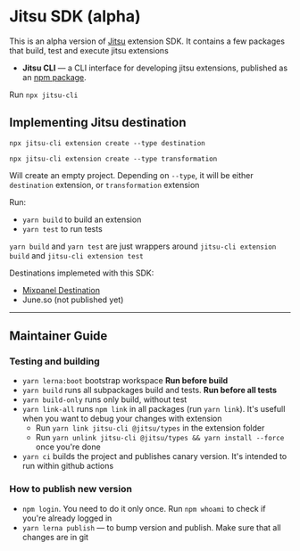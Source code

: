 # Jitsu SDK (alpha)

This is an alpha version of [Jitsu](https://github.com/jitsucom/jitsu) extension SDK. 
It contains a few packages that build, test and execute jitsu extensions

* **Jitsu CLI** — a CLI interface for developing jitsu extensions, published as an [npm package](https://www.npmjs.com/package/jitsu-cli).

Run `npx jitsu-cli` 

## Implementing Jitsu destination

```shell
npx jitsu-cli extension create --type destination
```

```shell
npx jitsu-cli extension create --type transformation
```

Will create an empty project. Depending on `--type`, it will be either `destination` extension, or `transformation` extension

Run:

* `yarn build` to build an extension
* `yarn test` to run tests

`yarn build` and `yarn test` are just wrappers around `jitsu-cli extension build` and `jitsu-cli extension test`

Destinations implemeted with this SDK:
* [Mixpanel Destination](https://github.com/jitsucom/jitsu-mixpanel)
* June.so (not published yet)

<hr />

## Maintainer Guide

### Testing and building

* `yarn lerna:boot` bootstrap workspace  **Run before build**
* `yarn build` runs all subpackages build and tests. **Run before all tests**
* `yarn build-only` runs only build, without test
* `yarn link-all` runs `npm link` in all packages (run `yarn link`). It's usefull when you want to debug 
your changes with extension
  * Run `yarn link jitsu-cli @jitsu/types` in the extension folder
  * Run `yarn unlink jitsu-cli @jitsu/types && yarn install --force` once you're done
* `yarn ci` builds the project and publishes canary version. It's intended to run within github actions

### How to publish new version

* `npm login`. You need to do it only once. Run `npm whoami` to check if you're already logged in
* `yarn lerna publish` — to bump version and publish. Make sure that all changes are in git



